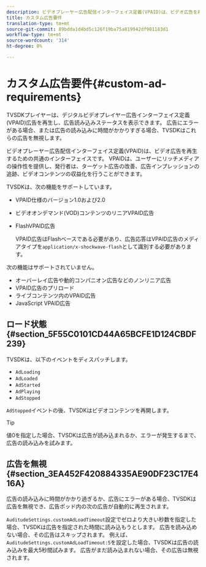 ```yaml
---
description: ビデオプレーヤー広告配信インターフェイス定義(VPAID)は、ビデオ広告を再生するための共通のインターフェイスです。 VPAIDは、ユーザーにリッチメディアの操作性を提供し、発行者は、ターゲット広告の改善、広告インプレッションの追跡、ビデオコンテンツの収益化を行うことができます。
title: カスタム広告要件
translation-type: tm+mt
source-git-commit: 89bdda1d4bd5c126f19ba75a819942df901183d1
workflow-type: tm+mt
source-wordcount: '314'
ht-degree: 0%

---
```



# カスタム広告要件{#custom-ad-requirements}

TVSDKプレイヤーは、デジタルビデオプレイヤー広告インターフェイス定義(VPAID)広告を再生し、広告読み込みステータスを表示できます。 広告にエラーがある場合、または広告の読み込みに時間がかかりすぎる場合、TVSDKはこれらの広告を無視します。

ビデオプレーヤー広告配信インターフェイス定義(VPAID)は、ビデオ広告を再生するための共通のインターフェイスです。 VPAIDは、ユーザーにリッチメディアの操作性を提供し、発行者は、ターゲット広告の改善、広告インプレッションの追跡、ビデオコンテンツの収益化を行うことができます。

<!--<a id="section_9A358902CBC24999BA34206EE2029616"></a>-->

TVSDKは、次の機能をサポートしています。

* VPAID仕様のバージョン1.0および2.0
* ビデオオンデマンド(VOD)コンテンツのリニアVPAID広告
* FlashVPAID広告

   VPAID広告はFlashベースである必要があり、広告応答はVPAID広告のメディアタイプを`application/x-shockwave-flash`として識別する必要があります。

次の機能はサポートされていません。

* オーバーレイ広告や動的コンパニオン広告などのノンリニア広告
* VPAID広告のプリロード
* ライブコンテンツ内のVPAID広告
* JavaScript VPAID広告

## ロード状態{#section_5F55C0101CD44A65BCFE1D124CBDF239}

TVSDKは、以下のイベントをディスパッチします。

* `AdLoading`
* `AdLoaded`
* `AdStarted`
* `AdPlaying`
* `AdStopped`

`AdStopped`イベントの後、TVSDKはビデオコンテンツを再開します。

>[!TIP]
>
>値0を指定した場合、TVSDKは広告が読み込まれるか、エラーが発生するまで、広告の読み込みを試みます。

## 広告を無視{#section_3EA452F420884335AE90DF23C17E416A}

広告の読み込みに時間がかかり過ぎるか、広告にエラーがある場合、TVSDKは広告を無視でき、広告ポッド内の次の広告が自動的に再生されます。

`AuditudeSettings.customAdLoadTimeout`設定でゼロより大きい秒数を指定した場合、TVSDKは広告を指定された時間に読み込もうとします。 広告を読み込めない場合、その広告はスキップされます。 例えば、`AuditudeSettings.customAdLoadTimeout:5`を設定した場合、TVSDKは広告の読み込みを最大5秒間試みます。 広告がまだ読み込まれない場合、その広告は無視されます。
